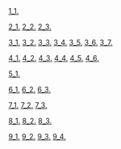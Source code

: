 <html>
    <a href="1/1_1.html">1_1.</a>
    <p></p>
    <a href="2/2_1.html">2_1.</a>
    <a href="2/2_2.html">2_2.</a>
    <a href="2/2_3.html">2_3.</a>
    <p></p>
    <a href="3/3_1.html">3_1.</a>
    <a href="3/3_2.html">3_2.</a>
    <a href="3/3_3.html">3_3.</a>
    <a href="3/3_4.html">3_4.</a>
    <a href="3/3_5.html">3_5.</a>
    <a href="3/3_6.html">3_6.</a>
    <a href="3/3_7.html">3_7.</a>
    <p></p>
    <a href="4/4_1.html">4_1.</a>
    <a href="4/4_2.html">4_2.</a>
    <a href="4/4_3.html">4_3.</a>
    <a href="4/4_4.html">4_4.</a>
    <a href="4/4_5.html">4_5.</a>
    <a href="4/4_6.html">4_6.</a>
    <p></p>
    <a href="5/5_1.html">5_1.</a>
    <p></p>
    <a href="6/6_1.html">6_1.</a>
    <a href="6/6_2.html">6_2.</a>
    <a href="6/6_3.html">6_3.</a>
    <p></p>
    <a href="7/7_1.html">7_1.</a>
    <a href="7/7_2.html">7_2.</a>
    <a href="7/7_3.html">7_3.</a>
    <p></p>
    <a href="8/8_1.html">8_1.</a>
    <a href="8/8_2.html">8_2.</a>
    <a href="8/8_3.html">8_3.</a>
    <p></p>
    <a href="9/9_1.html">9_1.</a>
    <a href="9/9_2.html">9_2.</a>
    <a href="9/9_3.html">9_3.</a>
    <a href="9/9_4.html">9_4.</a>
    <p></p>
</html>
